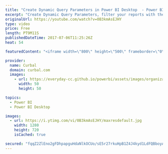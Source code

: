 ```yaml
---
title: "Create Dynamic Query Parameters in Power BI Desktop  - Power BI Tips & Tricks #47"
excerpt: "Create Dynamic Query Parameters, filter your reports with them and create a template using Power BI.  Links mentioned in the video:  Chris Webb blog: https://blog.crossjoin.co.uk/2016/08/30/data-driven-power-bi-desktop-parameters-using-list-queries/  Rio Summer Olympics Report: https://www.youtube.com/watch?v=tZXY9RZwd3U"
originalUrl: https://youtube.com/watch?v=0B3kmAsEJHY
type: video
price: Free
length: PT9M11S
publishedDateTime: 2017-07-06T11:25:26Z
heat: 54

featuredContent: "<iframe width=\"800\" height=\"500\" frameborder=\"0\" src=\"https://www.youtube.com/embed/0B3kmAsEJHY\" allow=\"accelerometer; autoplay; encrypted-media; gyroscope; picture-in-picture\" allowfullscreen></iframe>"

provider:
  name: Curbal
  domain: curbal.com
  images:
    - url: https://everyday-cc.github.io/powerbi/assets/images/organizations/curbal.com-50x50.jpg
      width: 50
      height: 50

topics:
  - Power BI
  - Power BI Desktop

images:
  - url: https://i.ytimg.com/vi/0B3kmAsEJHY/maxresdefault.jpg
    width: 1280
    height: 720
    isCached: true

secured: "fqqZ2ZlEno2gFDhpapguHdaNlkOCUo/sE5r27rkuHpB1Z4J4kyd1LdFQBboyAo/WopmsrB3c86w6YNYyIfItNIrhRPKoyPQ19AcubuqeW6oRNtd+wpe/ZbCkVMnAcxajz42BbBIZHWN2DkrcwRfAesleEdHzYzahPa3f/6LMmEDnS+h3Al0ZWStLez2fNgNm/06+RgDdDXxCJTYwveRAbK8uV/pKpQppwVs7+bnkmlvLHtASZ6iFo25hj6piqGzlXIFCZ5bp3Pd8F4GkUMvvBiIz3vOmeYZgXvV/lsxB5bBQowqAyosW1QIy7YuiXKX2QqwUsP3mLpC6fnD/mBhIdZANMZfRma9bGe9hGMeRUXCjlEo0k6mrSsQwukBDoXH2DLEmypEY1F2cc/17xmYveev6rTr9HkRt3F5Rf4Ivt20=;F6w7ZYrp2YZl2quozpYJxA=="
---
```



